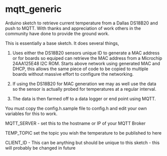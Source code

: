 mqtt_generic
========================

Arduino sketch to retrieve current temperature from a Dallas DS18B20 and push to MQTT. With thanks and appreciation of work others in the community have done to provide the ground work.


This is essentially a base sketch. It does several things,

1) Uses either the DS18B20 sensors unique ID to generate a MAC address or for boards so equiped can retrieve the MAC address from a Microchip 24AA125E48 I2C ROM. Starts above network using generated MAC and DHCP, this allows the same piece of code to be copied to multiple boards without massive effort to configure the networking.

2) If using the DS18B20 for MAC generation we may as well use the data so the sensor is actually probed for temperatures at a regular interval.

3) The data is then farmed off to a data logger or end point using MQTT.

You must copy the config.h.sample file to config.h and edit your own variables for this to work.

MQTT_SERVER - set this to the hostname or IP of your MQTT Broker

TEMP_TOPIC set the topic you wish the temperature to be published to here

CLIENT_ID - This can be anything but should be unique to this sketch - this will probably be changed in future

